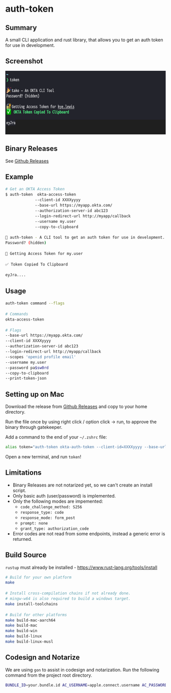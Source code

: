 # auth-token

## Summary
A small CLI application and rust library, that allows you to get an auth token for use in development.

## Screenshot
<img src="screenshot.png?raw=true" height="200">

## Binary Releases
See [Github Releases](https://github.com/exogee-technology/auth-token/releases)

## Example
```bash
# Get an OKTA Access Token
$ auth-token  okta-access-token
             --client-id XXXXyyyy
             --base-url https://myapp.okta.com/ 
             --authorization-server-id abc123
             --login-redirect-url http://myapp/callback 
             --username my.user 
             --copy-to-clipboard

🎉 auth-token - A CLI tool to get an auth token for use in development.
Password? (hidden) 

🔐 Getting Access Token for my.user

✅ Token Copied To Clipboard

eyJra....
```

## Usage
```bash
auth-token command --flags

# Commands
okta-access-token

# Flags
--base-url https://myapp.okta.com/
--client-id XXXXyyyy
--authorization-server-id abc123
--login-redirect-url http://myapp/callback
--scopes 'openid profile email'
--username my.user
--password pa$sw0rd
--copy-to-clipboard
--print-token-json
```

## Setting up on Mac
Download the release from [Github Releases](https://github.com/exogee-technology/auth-token/releases) and copy to your home directory.

Run the file once by using right click / option click -> run, to approve the binary through gatekeeper.

Add a command to the end of your `~/.zshrc` file:
```bash
alias token="auth-token okta-auth-token --client-id=XXXXyyyy --base-url=https://myapp.okta.com/ --login-redirect-url=http://myapp/callback --scopes='openid profile email groups' --username=my.user --copy-to-clipboard"
```

Open a new terminal, and run `token`!

## Limitations
- Binary Releases are not notarized yet, so we can't create an install script.
- Only basic auth (user/password) is implemented.
- Only the following modes are impemented:
  - `code_challenge_method: S256` 
  - `response_type: code`
  - `response_mode: form_post`
  - `prompt: none`
  - `grant_type: authorization_code`
- Error codes are not read from some endpoints, instead a generic error is returned.

## Build Source
`rustup` must already be installed - https://www.rust-lang.org/tools/install

```bash
# Build for your own platform
make

# Install cross-compilation chains if not already done.
# mingw-w64 is also required to build a windows target.
make install-toolchains 

# Build for other platforms
make build-mac-aarch64
make build-mac
make build-win
make build-linux
make build-linux-musl
```

## Codesign and Notarize
We are using `gon` to assist in codesign and notarization. Run the following command from the project root directory. 

```bash
BUNDLE_ID=your.bundle.id AC_USERNAME=apple.connect.username AC_PASSWORD=app.specific.password gon gon_config.json
```
